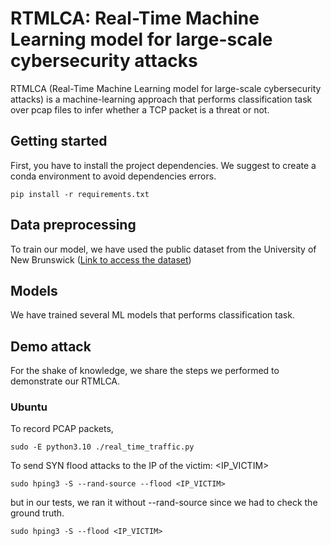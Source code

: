 # RTMLCA: Real-Time Machine Learning model for large-scale cybersecurity attacks

RTMLCA (Real-Time Machine Learning model for large-scale cybersecurity attacks) is a machine-learning approach that performs classification task over pcap files to infer whether a TCP packet is a threat or not.

## Getting started

First, you have to install the project dependencies. We suggest to create a conda environment to avoid dependencies errors.

```
pip install -r requirements.txt
```

## Data preprocessing

To train our model, we have used the public dataset from the University of New Brunswick ([Link to access the dataset](https://www.mdpi.com/1424-8220/23/13/5941))

## Models

We have trained several ML models that performs classification task.

## Demo attack

For the shake of knowledge, we share the steps we performed to demonstrate our RTMLCA.

### Ubuntu

To record PCAP packets,

```
sudo -E python3.10 ./real_time_traffic.py
```

To send SYN flood attacks to the IP of the victim: <IP_VICTIM>

```
sudo hping3 -S --rand-source --flood <IP_VICTIM>
```

but in our tests, we ran it without --rand-source since we had to check the ground truth.

```
sudo hping3 -S --flood <IP_VICTIM>
```
